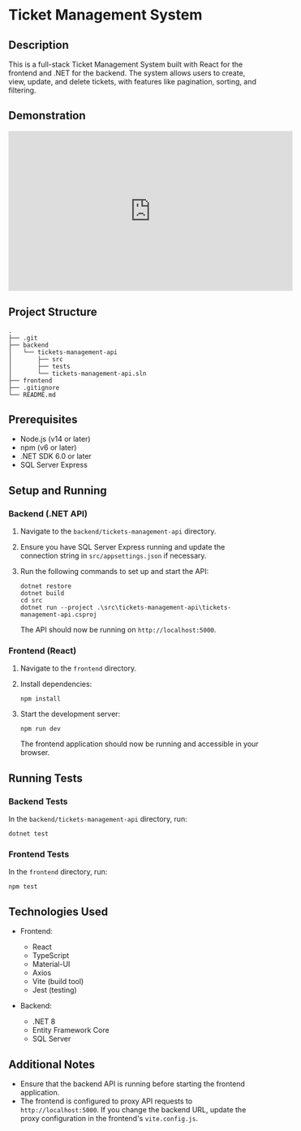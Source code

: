 ﻿# Ticket Management System

## Description

This is a full-stack Ticket Management System built with React for the frontend and .NET for the backend. The system allows users to create, view, update, and delete tickets, with features like pagination, sorting, and filtering.

## Demonstration
<iframe width="560" height="315" src="https://www.youtube.com/embed/Loy2EXgiZvw" frameborder="0" allow="accelerometer; autoplay; clipboard-write; encrypted-media; gyroscope; picture-in-picture" allowfullscreen></iframe>

## Project Structure

```
.
├── .git
├── backend
│   └── tickets-management-api
│       ├── src
│       ├── tests
│       └── tickets-management-api.sln
├── frontend
├── .gitignore
└── README.md
```

## Prerequisites

- Node.js (v14 or later)
- npm (v6 or later)
- .NET SDK 6.0 or later
- SQL Server Express

## Setup and Running

### Backend (.NET API)

1. Navigate to the `backend/tickets-management-api` directory.

2. Ensure you have SQL Server Express running and update the connection string in `src/appsettings.json` if necessary.

3. Run the following commands to set up and start the API:

   ```
   dotnet restore
   dotnet build
   cd src
   dotnet run --project .\src\tickets-management-api\tickets-management-api.csproj
   ```

   The API should now be running on `http://localhost:5000`.

### Frontend (React)

1. Navigate to the `frontend` directory.

2. Install dependencies:

   ```
   npm install
   ```

3. Start the development server:

   ```
   npm run dev
   ```

   The frontend application should now be running and accessible in your browser.

## Running Tests

### Backend Tests

In the `backend/tickets-management-api` directory, run:

```
dotnet test
```

### Frontend Tests

In the `frontend` directory, run:

```
npm test
```

## Technologies Used

- Frontend:
  - React
  - TypeScript
  - Material-UI
  - Axios
  - Vite (build tool)
  - Jest (testing)

- Backend:
  - .NET 8
  - Entity Framework Core
  - SQL Server

## Additional Notes

- Ensure that the backend API is running before starting the frontend application.
- The frontend is configured to proxy API requests to `http://localhost:5000`. If you change the backend URL, update the proxy configuration in the frontend's `vite.config.js`.
